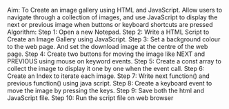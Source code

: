 Aim: 
To Create an image gallery using HTML and JavaScript. Allow users to 
navigate through a collection of images, and use JavaScript to display the next 
or previous image when buttons or keyboard shortcuts are pressed
Algorithm:
Step 1: Open a new Notepad.
Step 2: Write a HTML Script to Create an Image Gallery using JavaScript.
Step 3: Set a background colour to the web page. And set the download image at 
the centre of the web page.
Step 4: Create two buttons for moving the image like NEXT and PREVIOUS 
using mouse on keyword events.
Step 5: Create a const array to collect the image to display it one by one when 
the event call.
Step 6: Create an Index to iterate each image.
Step 7: Write next function() and previous function() using java script.
Step 8: Create a keyboard event to move the image by pressing the keys.
Step 9: Save both the html and JavaScript file.
Step 10: Run the script file on web browser
